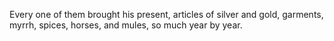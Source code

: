 Every one of them brought his present, articles of silver and gold, garments, myrrh, spices, horses, and mules, so much year by year.
